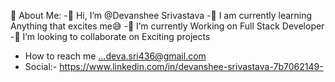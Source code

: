   💫 About Me:
-👋 Hi, I’m @Devanshee Srivastava
-👀 I am currently learning Anything that excites me😅
-🌱 I’m currently Working on Full Stack Developer
-👯 I’m looking to collaborate on Exciting projects
- How to reach me ...deva.sri436@gmail.com
- Social:-
  https://www.linkedin.com/in/devanshee-srivastava-7b7062149-

<!---
Devanshee-sri/Devanshee-sri is a ✨ special ✨ repository because its `README.md` (this file) appears on your GitHub profile.
You can click the Preview link to take a look at your changes.
--->
